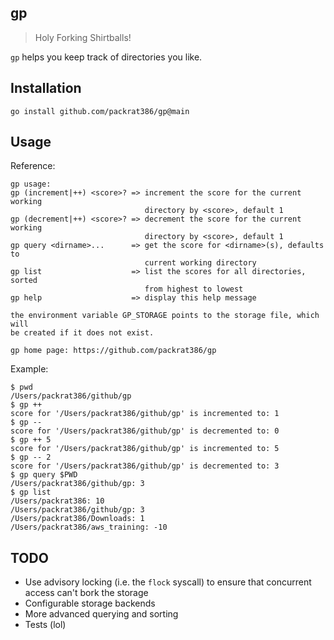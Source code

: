 gp
---

> Holy Forking Shirtballs!

`gp` helps you keep track of directories you like.

## Installation

`go install github.com/packrat386/gp@main`

## Usage

Reference:

```
gp usage:
gp (increment|++) <score>? => increment the score for the current working
                              directory by <score>, default 1
gp (decrement|++) <score>? => decrement the score for the current working
                              directory by <score>, default 1
gp query <dirname>...      => get the score for <dirname>(s), defaults to
                              current working directory
gp list                    => list the scores for all directories, sorted
                              from highest to lowest
gp help                    => display this help message

the environment variable GP_STORAGE points to the storage file, which will
be created if it does not exist.

gp home page: https://github.com/packrat386/gp
```

Example:

```
$ pwd
/Users/packrat386/github/gp
$ gp ++
score for '/Users/packrat386/github/gp' is incremented to: 1
$ gp --
score for '/Users/packrat386/github/gp' is decremented to: 0
$ gp ++ 5
score for '/Users/packrat386/github/gp' is incremented to: 5
$ gp -- 2
score for '/Users/packrat386/github/gp' is decremented to: 3
$ gp query $PWD
/Users/packrat386/github/gp: 3
$ gp list
/Users/packrat386: 10
/Users/packrat386/github/gp: 3
/Users/packrat386/Downloads: 1
/Users/packrat386/aws_training: -10
```

## TODO

* Use advisory locking (i.e. the `flock` syscall) to ensure that concurrent access can't bork the storage
* Configurable storage backends
* More advanced querying and sorting
* Tests (lol)
